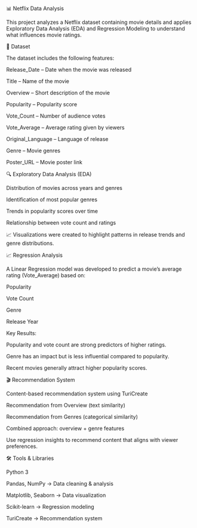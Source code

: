 📊 Netflix Data Analysis

This project analyzes a Netflix dataset containing movie details and applies Exploratory Data Analysis (EDA) and Regression Modeling to understand what influences movie ratings.

📂 Dataset

The dataset includes the following features:

Release_Date – Date when the movie was released

Title – Name of the movie

Overview – Short description of the movie

Popularity – Popularity score

Vote_Count – Number of audience votes

Vote_Average – Average rating given by viewers

Original_Language – Language of release

Genre – Movie genres

Poster_URL – Movie poster link

🔍 Exploratory Data Analysis (EDA)

Distribution of movies across years and genres

Identification of most popular genres

Trends in popularity scores over time

Relationship between vote count and ratings

📈 Visualizations were created to highlight patterns in release trends and genre distributions.

📈 Regression Analysis

A Linear Regression model was developed to predict a movie’s average rating (Vote_Average) based on:

Popularity

Vote Count

Genre

Release Year

Key Results:

Popularity and vote count are strong predictors of higher ratings.

Genre has an impact but is less influential compared to popularity.

Recent movies generally attract higher popularity scores.

🎬 Recommendation System

Content-based recommendation system using TuriCreate

Recommendation from Overview (text similarity)

Recommendation from Genres (categorical similarity)

Combined approach: overview + genre features

Use regression insights to recommend content that aligns with viewer preferences.

🛠️ Tools & Libraries

Python 3

Pandas, NumPy → Data cleaning & analysis

Matplotlib, Seaborn → Data visualization

Scikit-learn → Regression modeling

TuriCreate → Recommendation system
